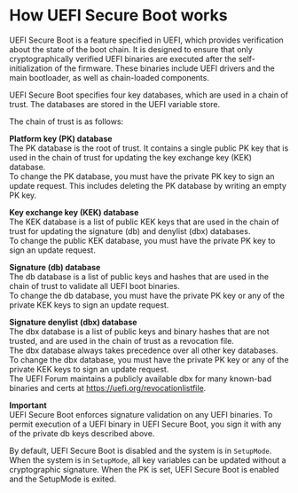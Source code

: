 # How UEFI Secure Boot works<a name="how-uefi-secure-boot-works"></a>

UEFI Secure Boot is a feature specified in UEFI, which provides verification about the state of the boot chain\. It is designed to ensure that only cryptographically verified UEFI binaries are executed after the self\-initialization of the firmware\. These binaries include UEFI drivers and the main bootloader, as well as chain\-loaded components\.

UEFI Secure Boot specifies four key databases, which are used in a chain of trust\. The databases are stored in the UEFI variable store\.

The chain of trust is as follows:

**Platform key \(PK\) database**  
The PK database is the root of trust\. It contains a single public PK key that is used in the chain of trust for updating the key exchange key \(KEK\) database\.  
To change the PK database, you must have the private PK key to sign an update request\. This includes deleting the PK database by writing an empty PK key\.

**Key exchange key \(KEK\) database**  
The KEK database is a list of public KEK keys that are used in the chain of trust for updating the signature \(db\) and denylist \(dbx\) databases\.  
To change the public KEK database, you must have the private PK key to sign an update request\.

**Signature \(db\) database**  
The db database is a list of public keys and hashes that are used in the chain of trust to validate all UEFI boot binaries\.  
To change the db database, you must have the private PK key or any of the private KEK keys to sign an update request\.

**Signature denylist \(dbx\) database**  
The dbx database is a list of public keys and binary hashes that are not trusted, and are used in the chain of trust as a revocation file\.  
The dbx database always takes precedence over all other key databases\.  
To change the dbx database, you must have the private PK key or any of the private KEK keys to sign an update request\.  
The UEFI Forum maintains a publicly available dbx for many known\-bad binaries and certs at [https://uefi\.org/revocationlistfile](https://uefi.org/revocationlistfile)\.

**Important**  
UEFI Secure Boot enforces signature validation on any UEFI binaries\. To permit execution of a UEFI binary in UEFI Secure Boot, you sign it with any of the private db keys described above\.

By default, UEFI Secure Boot is disabled and the system is in `SetupMode`\. When the system is in `SetupMode`, all key variables can be updated without a cryptographic signature\. When the PK is set, UEFI Secure Boot is enabled and the SetupMode is exited\.